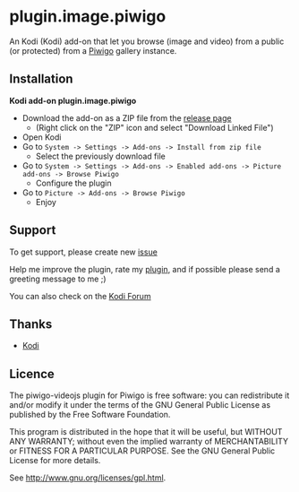 plugin.image.piwigo
====================

An Kodi (Kodi) add-on that let you browse (image and video) from a public (or protected) from a [Piwigo](http://piwigo.org/) gallery instance.

Installation
------------

**Kodi add-on plugin.image.piwigo**

 - Download the add-on as a ZIP file from the [release page](https://github.com/abrenoch/piwigo-kodi/releases)
   - (Right click on the "ZIP" icon and select "Download Linked File")
 - Open Kodi
 - Go to `System -> Settings -> Add-ons -> Install from zip file`
   - Select the previously download file 
 - Go to `System -> Settings -> Add-ons -> Enabled add-ons -> Picture add-ons -> Browse Piwigo`
   - Configure the plugin
 - Go to `Picture -> Add-ons -> Browse Piwigo`
   - Enjoy

Support
------

To get support, please create new [issue](https://github.com/abrenoch/piwigo-kodi/issues)

Help me improve the plugin, rate my [plugin](http://piwigo.org/ext/extension_view.php?eid=770), and if possible please send a greeting message to me ;)

You can also check on the [Kodi Forum](http://forum.kodi.tv/showthread.php?tid=202393)

Thanks
------

* [Kodi](http://kodi.tv/)

Licence
-------
The piwigo-videojs plugin for Piwigo is free software:  you can redistribute it
and/or  modify  it under  the  terms  of the  GNU  General  Public License  as
published by the Free Software Foundation.

This program  is distributed in the hope  that it will be  useful, but WITHOUT
ANY WARRANTY; without even the  implied warranty of MERCHANTABILITY or FITNESS
FOR A PARTICULAR PURPOSE. See the GNU General Public License for more details.

See <http://www.gnu.org/licenses/gpl.html>.

